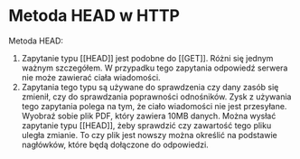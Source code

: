# Metoda HEAD w HTTP
Metoda HEAD: 
1. Zapytanie typu [[HEAD]] jest podobne do [[GET]]. Różni się jednym ważnym szczegółem. W przypadku tego zapytania odpowiedź serwera nie może zawierać ciała wiadomości. 
2. Zapytania tego typu są używane do sprawdzenia czy dany zasób się zmienił, czy do sprawdzania poprawności odnośników. Zysk z używania tego zapytania polega na tym, że ciało wiadomości nie jest przesyłane. Wyobraź sobie plik PDF, który zawiera 10MB danych. Można wysłać zapytanie typu [[HEAD]], żeby sprawdzić czy zawartość tego pliku uległa zmianie. To czy plik jest nowszy można określić na podstawie nagłówków, które będą dołączone do odpowiedzi.